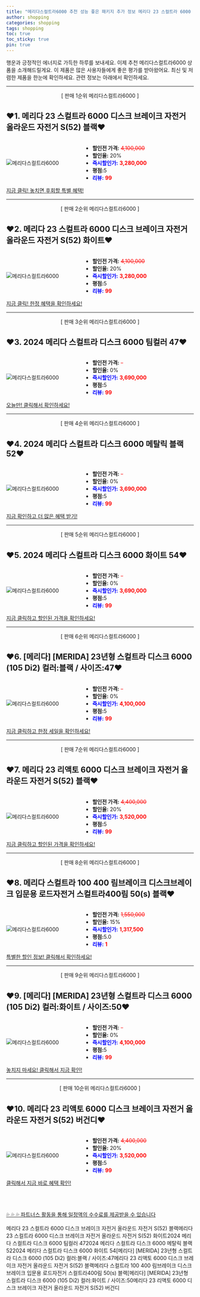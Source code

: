 ```yaml
---
title: "메리다스컬트라6000 추천 성능 좋은 패키지 추가 정보 메리다 23 스컬트라 6000 디스크"
author: shopping
categories: shopping
tags: shopping
toc: true
toc_sticky: true
pin: true
---
```

행운과 긍정적인 에너지로 가득한 하루를 보내세요. 이제 추천 메리다스컬트라6000 상품을 소개해드릴게요. 이 제품은 많은 사용자들에게 좋은 평가를 받아왔어요. 최신 및 저렴한 제품을 한눈에 확인하세요. 관련 정보는 아래에서 확인하세요.

---
<p class="toplist" style="margin: 0 auto; display: block; width: fit-content;">[ 판매 1순위 메리다스컬트라6000 ]</p>

<h2><strong>❤️1. 메리다 23 스컬트라 6000 디스크 브레이크 자전거 올라운드 자전거 S(52) 블랙❤️</strong></h2>

<div style="display: flex; align-items: center;">
    <div style="flex: 0.4;">
        <img src="https://thumbnail7.coupangcdn.com/thumbnails/remote/230x230ex/image/vendor_inventory/f698/0cd7a4dca71da20b360130c6683353c353c4e5682c90f8f1f04d14a543d1.jpg" alt="메리다스컬트라6000" style="max-width: 100%;">
    </div>
    <div style="flex: 0.6; margin-left: 10px;">
        <ul>
            <li><strong>할인전 가격:</strong> <del style="color: red;">4,100,000</del></li>
            <li><strong>할인율:</strong> 20%</li>
            <li><span style='color:blue'><strong>즉시할인가:</strong></span> <span style='color:red'><strong>3,280,000</strong></span></li>
            <li><strong>평점:</strong>5</li>
            <li><span style='color:blue'><strong>리뷰:</strong></span> <span style='color:red'><strong>99</strong></span></li>
        </ul>
    </div>
</div>
<div class="center">
    <a href="https://selin100587001.github.io?lptag=AF9450613&subid=githubio&pageKey=8084566766&traceid=V0-153&itemId=22811164380&vendorItemId=89846038072" class="myButton">
        지금 클릭! 놓치면 후회할 특별 혜택!
    </a>
</div>


---
<p class="toplist" style="margin: 0 auto; display: block; width: fit-content;">[ 판매 2순위 메리다스컬트라6000 ]</p>

<h2><strong>❤️2. 메리다 23 스컬트라 6000 디스크 브레이크 자전거 올라운드 자전거 S(52) 화이트❤️</strong></h2>

<div style="display: flex; align-items: center;">
    <div style="flex: 0.4;">
        <img src="https://thumbnail7.coupangcdn.com/thumbnails/remote/230x230ex/image/vendor_inventory/f698/0cd7a4dca71da20b360130c6683353c353c4e5682c90f8f1f04d14a543d1.jpg" alt="메리다스컬트라6000" style="max-width: 100%;">
    </div>
    <div style="flex: 0.6; margin-left: 10px;">
        <ul>
            <li><strong>할인전 가격:</strong> <del style="color: red;">4,100,000</del></li>
            <li><strong>할인율:</strong> 20%</li>
            <li><span style='color:blue'><strong>즉시할인가:</strong></span> <span style='color:red'><strong>3,280,000</strong></span></li>
            <li><strong>평점:</strong>5</li>
            <li><span style='color:blue'><strong>리뷰:</strong></span> <span style='color:red'><strong>99</strong></span></li>
        </ul>
    </div>
</div>
<div class="center">
    <a href="https://selin100587001.github.io?lptag=AF9450613&subid=githubio&pageKey=8084566766&traceid=V0-153&itemId=22811164377&vendorItemId=89846038055" class="myButton">
        지금 클릭! 한정 혜택을 확인하세요!
    </a>
</div>


---
<p class="toplist" style="margin: 0 auto; display: block; width: fit-content;">[ 판매 3순위 메리다스컬트라6000 ]</p>

<h2><strong>❤️3. 2024 메리다 스컬트라 디스크 6000 팀컬러 47❤️</strong></h2>

<div style="display: flex; align-items: center;">
    <div style="flex: 0.4;">
        <img src="https://thumbnail7.coupangcdn.com/thumbnails/remote/230x230ex/image/vendor_inventory/dcbe/120828f18f4218118846d5c2828e07630ec9c22033a16b6f8317e6b0df68.jpeg" alt="메리다스컬트라6000" style="max-width: 100%;">
    </div>
    <div style="flex: 0.6; margin-left: 10px;">
        <ul>
            <li><strong>할인전 가격:</strong> <del style="color: red;">-</del></li>
            <li><strong>할인율:</strong> 0%</li>
            <li><span style='color:blue'><strong>즉시할인가:</strong></span> <span style='color:red'><strong>3,690,000</strong></span></li>
            <li><strong>평점:</strong>5</li>
            <li><span style='color:blue'><strong>리뷰:</strong></span> <span style='color:red'><strong>99</strong></span></li>
        </ul>
    </div>
</div>
<div class="center">
    <a href="https://selin100587001.github.io?lptag=AF9450613&subid=githubio&pageKey=8110733661&traceid=V0-153&itemId=22976469128&vendorItemId=90010451192" class="myButton">
        오늘만! 클릭해서 확인하세요!
    </a>
</div>


---
<p class="toplist" style="margin: 0 auto; display: block; width: fit-content;">[ 판매 4순위 메리다스컬트라6000 ]</p>

<h2><strong>❤️4. 2024 메리다 스컬트라 디스크 6000 메탈릭 블랙 52❤️</strong></h2>

<div style="display: flex; align-items: center;">
    <div style="flex: 0.4;">
        <img src="https://thumbnail7.coupangcdn.com/thumbnails/remote/230x230ex/image/vendor_inventory/dcbe/120828f18f4218118846d5c2828e07630ec9c22033a16b6f8317e6b0df68.jpeg" alt="메리다스컬트라6000" style="max-width: 100%;">
    </div>
    <div style="flex: 0.6; margin-left: 10px;">
        <ul>
            <li><strong>할인전 가격:</strong> <del style="color: red;">-</del></li>
            <li><strong>할인율:</strong> 0%</li>
            <li><span style='color:blue'><strong>즉시할인가:</strong></span> <span style='color:red'><strong>3,690,000</strong></span></li>
            <li><strong>평점:</strong>5</li>
            <li><span style='color:blue'><strong>리뷰:</strong></span> <span style='color:red'><strong>99</strong></span></li>
        </ul>
    </div>
</div>
<div class="center">
    <a href="https://selin100587001.github.io?lptag=AF9450613&subid=githubio&pageKey=8110733661&traceid=V0-153&itemId=22976469138&vendorItemId=90010451232" class="myButton">
        지금 확인하고 더 많은 혜택 받기!
    </a>
</div>


---
<p class="toplist" style="margin: 0 auto; display: block; width: fit-content;">[ 판매 5순위 메리다스컬트라6000 ]</p>

<h2><strong>❤️5. 2024 메리다 스컬트라 디스크 6000 화이트 54❤️</strong></h2>

<div style="display: flex; align-items: center;">
    <div style="flex: 0.4;">
        <img src="https://thumbnail7.coupangcdn.com/thumbnails/remote/230x230ex/image/vendor_inventory/dcbe/120828f18f4218118846d5c2828e07630ec9c22033a16b6f8317e6b0df68.jpeg" alt="메리다스컬트라6000" style="max-width: 100%;">
    </div>
    <div style="flex: 0.6; margin-left: 10px;">
        <ul>
            <li><strong>할인전 가격:</strong> <del style="color: red;">-</del></li>
            <li><strong>할인율:</strong> 0%</li>
            <li><span style='color:blue'><strong>즉시할인가:</strong></span> <span style='color:red'><strong>3,690,000</strong></span></li>
            <li><strong>평점:</strong>5</li>
            <li><span style='color:blue'><strong>리뷰:</strong></span> <span style='color:red'><strong>99</strong></span></li>
        </ul>
    </div>
</div>
<div class="center">
    <a href="https://selin100587001.github.io?lptag=AF9450613&subid=githubio&pageKey=8110733661&traceid=V0-153&itemId=22976469148&vendorItemId=90010451269" class="myButton">
        지금 클릭하고 할인된 가격을 확인하세요!
    </a>
</div>


---
<p class="toplist" style="margin: 0 auto; display: block; width: fit-content;">[ 판매 6순위 메리다스컬트라6000 ]</p>

<h2><strong>❤️6. [메리다] [MERIDA] 23년형 스컬트라 디스크 6000 (105 Di2) 컬러:블랙 / 사이즈:47❤️</strong></h2>

<div style="display: flex; align-items: center;">
    <div style="flex: 0.4;">
        <img src="https://thumbnail9.coupangcdn.com/thumbnails/remote/230x230ex/image/vendor_inventory/f994/9cf115d7290b1a74bd6c676ba4a7ee8e26f83cb2800e397e808bf47bd72d.jpg" alt="메리다스컬트라6000" style="max-width: 100%;">
    </div>
    <div style="flex: 0.6; margin-left: 10px;">
        <ul>
            <li><strong>할인전 가격:</strong> <del style="color: red;">-</del></li>
            <li><strong>할인율:</strong> 0%</li>
            <li><span style='color:blue'><strong>즉시할인가:</strong></span> <span style='color:red'><strong>4,100,000</strong></span></li>
            <li><strong>평점:</strong>5</li>
            <li><span style='color:blue'><strong>리뷰:</strong></span> <span style='color:red'><strong>99</strong></span></li>
        </ul>
    </div>
</div>
<div class="center">
    <a href="https://selin100587001.github.io?lptag=AF9450613&subid=githubio&pageKey=7240136137&traceid=V0-153&itemId=18393968186&vendorItemId=85536966562" class="myButton">
        지금 클릭하고 한정 세일을 확인하세요!
    </a>
</div>


---
<p class="toplist" style="margin: 0 auto; display: block; width: fit-content;">[ 판매 7순위 메리다스컬트라6000 ]</p>

<h2><strong>❤️7. 메리다 23 리액토 6000 디스크 브레이크 자전거 올라운드 자전거 S(52) 블랙❤️</strong></h2>

<div style="display: flex; align-items: center;">
    <div style="flex: 0.4;">
        <img src="https://thumbnail10.coupangcdn.com/thumbnails/remote/230x230ex/image/vendor_inventory/ac8d/c8c0fef00a320ba818c3a7ec404d04599e433b56bb2347af3583d813bd90.jpg" alt="메리다스컬트라6000" style="max-width: 100%;">
    </div>
    <div style="flex: 0.6; margin-left: 10px;">
        <ul>
            <li><strong>할인전 가격:</strong> <del style="color: red;">4,400,000</del></li>
            <li><strong>할인율:</strong> 20%</li>
            <li><span style='color:blue'><strong>즉시할인가:</strong></span> <span style='color:red'><strong>3,520,000</strong></span></li>
            <li><strong>평점:</strong>5</li>
            <li><span style='color:blue'><strong>리뷰:</strong></span> <span style='color:red'><strong>99</strong></span></li>
        </ul>
    </div>
</div>
<div class="center">
    <a href="https://selin100587001.github.io?lptag=AF9450613&subid=githubio&pageKey=8084575318&traceid=V0-153&itemId=22811277135&vendorItemId=89846149657" class="myButton">
        지금 클릭하고 할인된 가격을 확인하세요!
    </a>
</div>


---
<p class="toplist" style="margin: 0 auto; display: block; width: fit-content;">[ 판매 8순위 메리다스컬트라6000 ]</p>

<h2><strong>❤️8. 메리다 스컬트라 100 400 림브레이크 디스크브레이크 입문용 로드자전거 스컬트라400림 50(s) 블랙❤️</strong></h2>

<div style="display: flex; align-items: center;">
    <div style="flex: 0.4;">
        <img src="https://thumbnail6.coupangcdn.com/thumbnails/remote/230x230ex/image/vendor_inventory/1b8c/fa012c2f1aed8300a941ccafeadf8773e864d92b0f89aa5fbaef5308f502.jpg" alt="메리다스컬트라6000" style="max-width: 100%;">
    </div>
    <div style="flex: 0.6; margin-left: 10px;">
        <ul>
            <li><strong>할인전 가격:</strong> <del style="color: red;">1,550,000</del></li>
            <li><strong>할인율:</strong> 15%</li>
            <li><span style='color:blue'><strong>즉시할인가:</strong></span> <span style='color:red'><strong>1,317,500</strong></span></li>
            <li><strong>평점:</strong>5.0</li>
            <li><span style='color:blue'><strong>리뷰:</strong></span> <span style='color:red'><strong>1</strong></span></li>
        </ul>
    </div>
</div>
<div class="center">
    <a href="https://selin100587001.github.io?lptag=AF9450613&subid=githubio&pageKey=7881230355&traceid=V0-153&itemId=21554136860&vendorItemId=88606751918" class="myButton">
        특별한 할인 정보! 클릭해서 확인하세요!
    </a>
</div>


---
<p class="toplist" style="margin: 0 auto; display: block; width: fit-content;">[ 판매 9순위 메리다스컬트라6000 ]</p>

<h2><strong>❤️9. [메리다] [MERIDA] 23년형 스컬트라 디스크 6000 (105 Di2) 컬러:화이트 / 사이즈:50❤️</strong></h2>

<div style="display: flex; align-items: center;">
    <div style="flex: 0.4;">
        <img src="https://thumbnail9.coupangcdn.com/thumbnails/remote/230x230ex/image/vendor_inventory/f994/9cf115d7290b1a74bd6c676ba4a7ee8e26f83cb2800e397e808bf47bd72d.jpg" alt="메리다스컬트라6000" style="max-width: 100%;">
    </div>
    <div style="flex: 0.6; margin-left: 10px;">
        <ul>
            <li><strong>할인전 가격:</strong> <del style="color: red;">-</del></li>
            <li><strong>할인율:</strong> 0%</li>
            <li><span style='color:blue'><strong>즉시할인가:</strong></span> <span style='color:red'><strong>4,100,000</strong></span></li>
            <li><strong>평점:</strong>5</li>
            <li><span style='color:blue'><strong>리뷰:</strong></span> <span style='color:red'><strong>99</strong></span></li>
        </ul>
    </div>
</div>
<div class="center">
    <a href="https://selin100587001.github.io?lptag=AF9450613&subid=githubio&pageKey=7240136137&traceid=V0-153&itemId=18393968198&vendorItemId=85536966638" class="myButton">
        놓치지 마세요! 클릭해서 지금 확인!
    </a>
</div>


---
<p class="toplist" style="margin: 0 auto; display: block; width: fit-content;">[ 판매 10순위 메리다스컬트라6000 ]</p>

<h2><strong>❤️10. 메리다 23 리액토 6000 디스크 브레이크 자전거 올라운드 자전거 S(52) 버건디❤️</strong></h2>

<div style="display: flex; align-items: center;">
    <div style="flex: 0.4;">
        <img src="https://thumbnail10.coupangcdn.com/thumbnails/remote/230x230ex/image/vendor_inventory/ac8d/c8c0fef00a320ba818c3a7ec404d04599e433b56bb2347af3583d813bd90.jpg" alt="메리다스컬트라6000" style="max-width: 100%;">
    </div>
    <div style="flex: 0.6; margin-left: 10px;">
        <ul>
            <li><strong>할인전 가격:</strong> <del style="color: red;">4,400,000</del></li>
            <li><strong>할인율:</strong> 20%</li>
            <li><span style='color:blue'><strong>즉시할인가:</strong></span> <span style='color:red'><strong>3,520,000</strong></span></li>
            <li><strong>평점:</strong>5</li>
            <li><span style='color:blue'><strong>리뷰:</strong></span> <span style='color:red'><strong>99</strong></span></li>
        </ul>
    </div>
</div>
<div class="center">
    <a href="https://selin100587001.github.io?lptag=AF9450613&subid=githubio&pageKey=8084575318&traceid=V0-153&itemId=22811277136&vendorItemId=89846149670" class="myButton">
        클릭해서 지금 바로 혜택 확인!
    </a>
</div>

<br><br><br>[💦 💦 💦 파트너스 활동을 통해 일정액의 수수료를 제공받을 수 있습니다](https://link.coupang.com/a/bcpT2c)<br><br>메리다 23 스컬트라 6000 디스크 브레이크 자전거 올라운드 자전거 S(52) 블랙메리다 23 스컬트라 6000 디스크 브레이크 자전거 올라운드 자전거 S(52) 화이트2024 메리다 스컬트라 디스크 6000 팀컬러 472024 메리다 스컬트라 디스크 6000 메탈릭 블랙 522024 메리다 스컬트라 디스크 6000 화이트 54[메리다] [MERIDA] 23년형 스컬트라 디스크 6000 (105 Di2) 컬러:블랙 / 사이즈:47메리다 23 리액토 6000 디스크 브레이크 자전거 올라운드 자전거 S(52) 블랙메리다 스컬트라 100 400 림브레이크 디스크브레이크 입문용 로드자전거 스컬트라400림 50(s) 블랙[메리다] [MERIDA] 23년형 스컬트라 디스크 6000 (105 Di2) 컬러:화이트 / 사이즈:50메리다 23 리액토 6000 디스크 브레이크 자전거 올라운드 자전거 S(52) 버건디